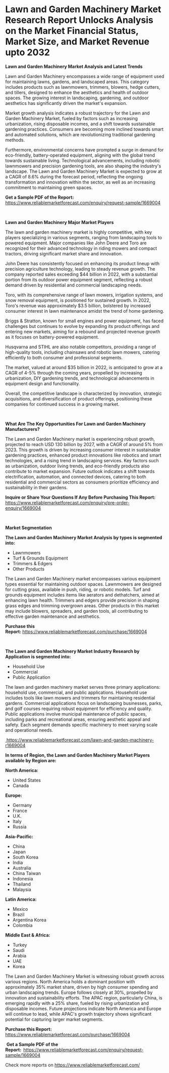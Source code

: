 <p><h1>Lawn and Garden Machinery Market Research Report Unlocks Analysis on the Market Financial Status, Market Size, and Market Revenue upto 2032</h1></p><p><strong>Lawn and Garden Machinery Market Analysis and Latest Trends</strong></p>
<p><p>Lawn and Garden Machinery encompasses a wide range of equipment used for maintaining lawns, gardens, and landscaped areas. This category includes products such as lawnmowers, trimmers, blowers, hedge cutters, and tillers, designed to enhance the aesthetics and health of outdoor spaces. The growing interest in landscaping, gardening, and outdoor aesthetics has significantly driven the market's expansion.</p><p>Market growth analysis indicates a robust trajectory for the Lawn and Garden Machinery Market, fueled by factors such as increasing urbanization, rising disposable incomes, and a shift towards sustainable gardening practices. Consumers are becoming more inclined towards smart and automated solutions, which are revolutionizing traditional gardening methods. </p><p>Furthermore, environmental concerns have prompted a surge in demand for eco-friendly, battery-operated equipment, aligning with the global trend towards sustainable living. Technological advancements, including robotic lawnmowers and precision gardening tools, are also shaping the industry's landscape. The Lawn and Garden Machinery Market is expected to grow at a CAGR of 8.6% during the forecast period, reflecting the ongoing transformation and innovation within the sector, as well as an increasing commitment to maintaining green spaces.</p></p>
<p><strong>Get a Sample PDF of the Report:&nbsp;</strong> <a href="https://www.reliablemarketforecast.com/enquiry/request-sample/1669004?utm_campaign=2267&utm_medium=2&utm_source=Github&utm_content=ia&utm_term=17022025&utm_id=lawn-and-garden-machinery">https://www.reliablemarketforecast.com/enquiry/request-sample/1669004</a></p>
<p>&nbsp;</p>
<p><strong>Lawn and Garden Machinery Major Market Players</strong></p>
<p><p>The lawn and garden machinery market is highly competitive, with key players specializing in various segments, ranging from landscaping tools to powered equipment. Major companies like John Deere and Toro are recognized for their advanced technology in riding mowers and compact tractors, driving significant market share and innovation.</p><p>John Deere has consistently focused on enhancing its product lineup with precision agriculture technology, leading to steady revenue growth. The company reported sales exceeding $44 billion in 2022, with a substantial portion from its outdoor power equipment segment, reflecting a robust demand driven by residential and commercial landscaping needs.</p><p>Toro, with its comprehensive range of lawn mowers, irrigation systems, and snow removal equipment, is positioned for sustained growth. In 2022, Toro's revenue was approximately $3.5 billion, bolstered by increased consumer interest in lawn maintenance amidst the trend of home gardening.</p><p>Briggs & Stratton, known for small engines and power equipment, has faced challenges but continues to evolve by expanding its product offerings and entering new markets, aiming for a rebound and projected revenue growth as it focuses on battery-powered equipment.</p><p>Husqvarna and STIHL are also notable competitors, providing a range of high-quality tools, including chainsaws and robotic lawn mowers, catering efficiently to both consumer and professional segments.</p><p>The market, valued at around $35 billion in 2022, is anticipated to grow at a CAGR of 4-5% through the coming years, propelled by increasing urbanization, DIY gardening trends, and technological advancements in equipment design and functionality.</p><p>Overall, the competitive landscape is characterized by innovation, strategic acquisitions, and diversification of product offerings, positioning these companies for continued success in a growing market.</p></p>
<p>&nbsp;</p>
<p><strong>What Are The Key Opportunities For Lawn and Garden Machinery Manufacturers?</strong></p>
<p><p>The Lawn and Garden Machinery market is experiencing robust growth, projected to reach USD 130 billion by 2027, with a CAGR of around 5% from 2023. This growth is driven by increasing consumer interest in sustainable gardening practices, enhanced product innovations like robotics and smart technologies, and a rising trend in landscaping services. Key factors such as urbanization, outdoor living trends, and eco-friendly products also contribute to market expansion. Future outlook indicates a shift towards electrification, automation, and connected devices, catering to both residential and commercial sectors as consumers prioritize efficiency and sustainability in their gardens.</p></p>
<p><strong>Inquire or Share Your Questions If Any Before Purchasing This Report:</strong> <a href="https://www.reliablemarketforecast.com/enquiry/pre-order-enquiry/1669004?utm_campaign=2267&utm_medium=2&utm_source=Github&utm_content=ia&utm_term=17022025&utm_id=lawn-and-garden-machinery">https://www.reliablemarketforecast.com/enquiry/pre-order-enquiry/1669004</a></p>
<p>&nbsp;</p>
<p><strong>Market Segmentation</strong></p>
<p><strong>The Lawn and Garden Machinery Market Analysis by types is segmented into:</strong></p>
<p><ul><li>Lawnmowers</li><li>Turf & Grounds Equipment</li><li>Trimmers & Edgers</li><li>Other Products</li></ul></p>
<p><p>The Lawn and Garden Machinery market encompasses various equipment types essential for maintaining outdoor spaces. Lawnmowers are designed for cutting grass, available in push, riding, or robotic models. Turf and grounds equipment includes items like aerators and dethatchers, aimed at enhancing lawn health. Trimmers and edgers provide precision in shaping grass edges and trimming overgrown areas. Other products in this market may include blowers, spreaders, and garden tools, all contributing to effective garden maintenance and aesthetics.</p></p>
<p><strong>Purchase this Report:&nbsp;</strong><a href="https://www.reliablemarketforecast.com/purchase/1669004?utm_campaign=2267&utm_medium=2&utm_source=Github&utm_content=ia&utm_term=17022025&utm_id=lawn-and-garden-machinery">https://www.reliablemarketforecast.com/purchase/1669004</a></p>
<p>&nbsp;</p>
<p><strong>The Lawn and Garden Machinery Market Industry Research by Application is segmented into:</strong></p>
<p><ul><li>Household Use</li><li>Commercial</li><li>Public Application</li></ul></p>
<p><p>The lawn and garden machinery market serves three primary applications: household use, commercial, and public applications. Household use includes tools like lawn mowers and trimmers for maintaining residential gardens. Commercial applications focus on landscaping businesses, parks, and golf courses requiring robust equipment for efficiency and quality. Public applications involve municipal maintenance of public spaces, including parks and recreational areas, ensuring aesthetic appeal and safety. Each segment demands specific machinery to meet varying scale and operational needs.</p></p>
<p><a href="https://www.reliablemarketforecast.com/lawn-and-garden-machinery-r1669004?utm_campaign=2267&utm_medium=2&utm_source=Github&utm_content=ia&utm_term=17022025&utm_id=lawn-and-garden-machinery">&nbsp;https://www.reliablemarketforecast.com/lawn-and-garden-machinery-r1669004</a></p>
<p><strong>In terms of Region, the Lawn and Garden Machinery Market Players available by Region are:</strong></p>
<p>
    <p> <strong> North America: </strong>
        <ul>
            <li>United States</li>
            <li>Canada</li>
        </ul>
        </p> 
    <p> <strong> Europe: </strong>
        <ul>
            <li>Germany</li>
            <li>France</li>
            <li>U.K.</li>
            <li>Italy</li>
            <li>Russia</li>
        </ul>
        </p> 
    <p> <strong> Asia-Pacific: </strong>
        <ul>
            <li>China</li>
            <li>Japan</li>
            <li>South Korea</li>
            <li>India</li>
            <li>Australia</li>
            <li>China Taiwan</li>
            <li>Indonesia</li>
            <li>Thailand</li>
            <li>Malaysia</li>
        </ul>
        </p> 
    <p> <strong> Latin America: </strong>
        <ul>
            <li>Mexico</li>
            <li>Brazil</li>
            <li>Argentina Korea</li>
            <li>Colombia</li>
        </ul>
        </p> 
    <p> <strong> Middle East & Africa: </strong>
        <ul>
            <li>Turkey</li>
            <li>Saudi</li>
            <li>Arabia</li>
            <li>UAE</li>
            <li>Korea</li>
        </ul>
    </p>
    </p>
<p><p>The Lawn and Garden Machinery Market is witnessing robust growth across various regions. North America holds a dominant position with approximately 35% market share, driven by high consumer spending and urban landscaping trends. Europe follows closely at 30%, propelled by innovation and sustainability efforts. The APAC region, particularly China, is emerging rapidly with a 25% share, fueled by rising urbanization and disposable incomes. Future projections indicate North America and Europe will continue to lead, while APAC's growth trajectory shows significant potential for capturing larger market segments.</p></p>
<p><strong>Purchase this Report: </strong><a href="https://www.reliablemarketforecast.com/purchase/1669004?utm_campaign=2267&utm_medium=2&utm_source=Github&utm_content=ia&utm_term=17022025&utm_id=lawn-and-garden-machinery">https://www.reliablemarketforecast.com/purchase/1669004</a></p>
<p>&nbsp;<strong>Get a Sample PDF of the Report:&nbsp;&nbsp;</strong><a href="https://www.reliablemarketforecast.com/enquiry/request-sample/1669004?utm_campaign=2267&utm_medium=2&utm_source=Github&utm_content=ia&utm_term=17022025&utm_id=lawn-and-garden-machinery">https://www.reliablemarketforecast.com/enquiry/request-sample/1669004</a></p>
<p><strong></strong></p>
<p>Check more reports on <a href="https://www.reliablemarketforecast.com/?utm_campaign=2267&utm_medium=2&utm_source=Github&utm_content=ia&utm_term=17022025&utm_id=lawn-and-garden-machinery">https://www.reliablemarketforecast.com/</a></p>
